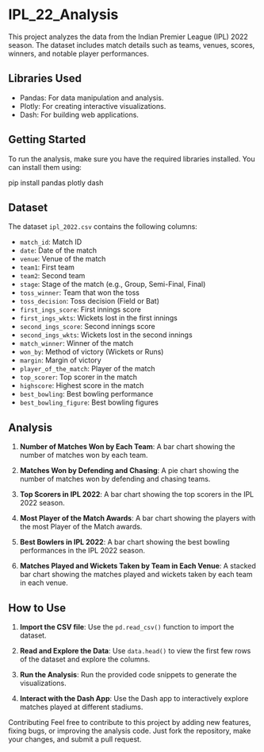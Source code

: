 # IPL_22_Analysis

This project analyzes the data from the Indian Premier League (IPL) 2022 season. The dataset includes match details such as teams, venues, scores, winners, and notable player performances.


## Libraries Used

- Pandas: For data manipulation and analysis.
- Plotly: For creating interactive visualizations.
- Dash: For building web applications.

## Getting Started

To run the analysis, make sure you have the required libraries installed. You can install them using:


pip install pandas plotly dash


## Dataset

The dataset `ipl_2022.csv` contains the following columns:

- `match_id`: Match ID
- `date`: Date of the match
- `venue`: Venue of the match
- `team1`: First team
- `team2`: Second team
- `stage`: Stage of the match (e.g., Group, Semi-Final, Final)
- `toss_winner`: Team that won the toss
- `toss_decision`: Toss decision (Field or Bat)
- `first_ings_score`: First innings score
- `first_ings_wkts`: Wickets lost in the first innings
- `second_ings_score`: Second innings score
- `second_ings_wkts`: Wickets lost in the second innings
- `match_winner`: Winner of the match
- `won_by`: Method of victory (Wickets or Runs)
- `margin`: Margin of victory
- `player_of_the_match`: Player of the match
- `top_scorer`: Top scorer in the match
- `highscore`: Highest score in the match
- `best_bowling`: Best bowling performance
- `best_bowling_figure`: Best bowling figures

## Analysis

1. **Number of Matches Won by Each Team**: A bar chart showing the number of matches won by each team.

2. **Matches Won by Defending and Chasing**: A pie chart showing the number of matches won by defending and chasing teams.

3. **Top Scorers in IPL 2022**: A bar chart showing the top scorers in the IPL 2022 season.

4. **Most Player of the Match Awards**: A bar chart showing the players with the most Player of the Match awards.

5. **Best Bowlers in IPL 2022**: A bar chart showing the best bowling performances in the IPL 2022 season.

6. **Matches Played and Wickets Taken by Team in Each Venue**: A stacked bar chart showing the matches played and wickets taken by each team in each venue.

## How to Use

1. **Import the CSV file**: Use the `pd.read_csv()` function to import the dataset.

2. **Read and Explore the Data**: Use `data.head()` to view the first few rows of the dataset and explore the columns.

3. **Run the Analysis**: Run the provided code snippets to generate the visualizations.

4. **Interact with the Dash App**: Use the Dash app to interactively explore matches played at different stadiums.


Contributing
Feel free to contribute to this project by adding new features, fixing bugs, or improving the analysis code.
Just fork the repository, make your changes, and submit a pull request.
